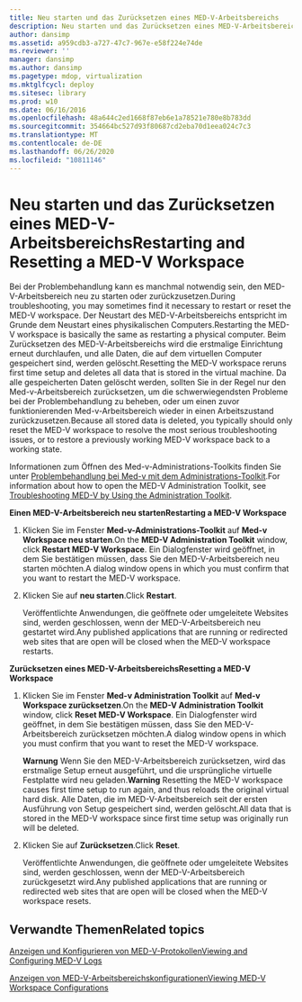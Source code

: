 ```yaml
---
title: Neu starten und das Zurücksetzen eines MED-V-Arbeitsbereichs
description: Neu starten und das Zurücksetzen eines MED-V-Arbeitsbereichs
author: dansimp
ms.assetid: a959cdb3-a727-47c7-967e-e58f224e74de
ms.reviewer: ''
manager: dansimp
ms.author: dansimp
ms.pagetype: mdop, virtualization
ms.mktglfcycl: deploy
ms.sitesec: library
ms.prod: w10
ms.date: 06/16/2016
ms.openlocfilehash: 48a644c2ed1668f87eb6e1a78521e780e8b783dd
ms.sourcegitcommit: 354664bc527d93f80687cd2eba70d1eea024c7c3
ms.translationtype: MT
ms.contentlocale: de-DE
ms.lasthandoff: 06/26/2020
ms.locfileid: "10811146"
---
```

# <span data-ttu-id="d401e-103">Neu starten und das Zurücksetzen eines MED-V-Arbeitsbereichs</span><span class="sxs-lookup"><span data-stu-id="d401e-103">Restarting and Resetting a MED-V Workspace</span></span>


<span data-ttu-id="d401e-104">Bei der Problembehandlung kann es manchmal notwendig sein, den MED-V-Arbeitsbereich neu zu starten oder zurückzusetzen.</span><span class="sxs-lookup"><span data-stu-id="d401e-104">During troubleshooting, you may sometimes find it necessary to restart or reset the MED-V workspace.</span></span> <span data-ttu-id="d401e-105">Der Neustart des MED-V-Arbeitsbereichs entspricht im Grunde dem Neustart eines physikalischen Computers.</span><span class="sxs-lookup"><span data-stu-id="d401e-105">Restarting the MED-V workspace is basically the same as restarting a physical computer.</span></span> <span data-ttu-id="d401e-106">Beim Zurücksetzen des MED-V-Arbeitsbereichs wird die erstmalige Einrichtung erneut durchlaufen, und alle Daten, die auf dem virtuellen Computer gespeichert sind, werden gelöscht.</span><span class="sxs-lookup"><span data-stu-id="d401e-106">Resetting the MED-V workspace reruns first time setup and deletes all data that is stored in the virtual machine.</span></span> <span data-ttu-id="d401e-107">Da alle gespeicherten Daten gelöscht werden, sollten Sie in der Regel nur den Med-v-Arbeitsbereich zurücksetzen, um die schwerwiegendsten Probleme bei der Problembehandlung zu beheben, oder um einen zuvor funktionierenden Med-v-Arbeitsbereich wieder in einen Arbeitszustand zurückzusetzen.</span><span class="sxs-lookup"><span data-stu-id="d401e-107">Because all stored data is deleted, you typically should only reset the MED-V workspace to resolve the most serious troubleshooting issues, or to restore a previously working MED-V workspace back to a working state.</span></span>

<span data-ttu-id="d401e-108">Informationen zum Öffnen des Med-v-Administrations-Toolkits finden Sie unter [Problembehandlung bei Med-v mit dem Administrations-Toolkit](troubleshooting-med-v-by-using-the-administration-toolkit.md).</span><span class="sxs-lookup"><span data-stu-id="d401e-108">For information about how to open the MED-V Administration Toolkit, see [Troubleshooting MED-V by Using the Administration Toolkit](troubleshooting-med-v-by-using-the-administration-toolkit.md).</span></span>

**<span data-ttu-id="d401e-109">Einen MED-V-Arbeitsbereich neu starten</span><span class="sxs-lookup"><span data-stu-id="d401e-109">Restarting a MED-V Workspace</span></span>**

1.  <span data-ttu-id="d401e-110">Klicken Sie im Fenster **Med-v-Administrations-Toolkit** auf **Med-v Workspace neu starten**.</span><span class="sxs-lookup"><span data-stu-id="d401e-110">On the **MED-V Administration Toolkit** window, click **Restart MED-V Workspace**.</span></span> <span data-ttu-id="d401e-111">Ein Dialogfenster wird geöffnet, in dem Sie bestätigen müssen, dass Sie den MED-V-Arbeitsbereich neu starten möchten.</span><span class="sxs-lookup"><span data-stu-id="d401e-111">A dialog window opens in which you must confirm that you want to restart the MED-V workspace.</span></span>

2.  <span data-ttu-id="d401e-112">Klicken Sie auf **neu starten**.</span><span class="sxs-lookup"><span data-stu-id="d401e-112">Click **Restart**.</span></span>

    <span data-ttu-id="d401e-113">Veröffentlichte Anwendungen, die geöffnete oder umgeleitete Websites sind, werden geschlossen, wenn der MED-V-Arbeitsbereich neu gestartet wird.</span><span class="sxs-lookup"><span data-stu-id="d401e-113">Any published applications that are running or redirected web sites that are open will be closed when the MED-V workspace restarts.</span></span>

**<span data-ttu-id="d401e-114">Zurücksetzen eines MED-V-Arbeitsbereichs</span><span class="sxs-lookup"><span data-stu-id="d401e-114">Resetting a MED-V Workspace</span></span>**

1.  <span data-ttu-id="d401e-115">Klicken Sie im Fenster **Med-v Administration Toolkit** auf **Med-v Workspace zurücksetzen**.</span><span class="sxs-lookup"><span data-stu-id="d401e-115">On the **MED-V Administration Toolkit** window, click **Reset MED-V Workspace**.</span></span> <span data-ttu-id="d401e-116">Ein Dialogfenster wird geöffnet, in dem Sie bestätigen müssen, dass Sie den MED-V-Arbeitsbereich zurücksetzen möchten.</span><span class="sxs-lookup"><span data-stu-id="d401e-116">A dialog window opens in which you must confirm that you want to reset the MED-V workspace.</span></span>

    <span data-ttu-id="d401e-117">**Warnung**  Wenn Sie den MED-V-Arbeitsbereich zurücksetzen, wird das erstmalige Setup erneut ausgeführt, und die ursprüngliche virtuelle Festplatte wird neu geladen.</span><span class="sxs-lookup"><span data-stu-id="d401e-117">**Warning** Resetting the MED-V workspace causes first time setup to run again, and thus reloads the original virtual hard disk.</span></span> <span data-ttu-id="d401e-118">Alle Daten, die im MED-V-Arbeitsbereich seit der ersten Ausführung von Setup gespeichert sind, werden gelöscht.</span><span class="sxs-lookup"><span data-stu-id="d401e-118">All data that is stored in the MED-V workspace since first time setup was originally run will be deleted.</span></span>

     

2.  <span data-ttu-id="d401e-119">Klicken Sie auf **Zurücksetzen**.</span><span class="sxs-lookup"><span data-stu-id="d401e-119">Click **Reset**.</span></span>

    <span data-ttu-id="d401e-120">Veröffentlichte Anwendungen, die geöffnete oder umgeleitete Websites sind, werden geschlossen, wenn der MED-V-Arbeitsbereich zurückgesetzt wird.</span><span class="sxs-lookup"><span data-stu-id="d401e-120">Any published applications that are running or redirected web sites that are open will be closed when the MED-V workspace resets.</span></span>

## <span data-ttu-id="d401e-121">Verwandte Themen</span><span class="sxs-lookup"><span data-stu-id="d401e-121">Related topics</span></span>


[<span data-ttu-id="d401e-122">Anzeigen und Konfigurieren von MED-V-Protokollen</span><span class="sxs-lookup"><span data-stu-id="d401e-122">Viewing and Configuring MED-V Logs</span></span>](viewing-and-configuring-med-v-logs.md)

[<span data-ttu-id="d401e-123">Anzeigen von MED-V-Arbeitsbereichskonfigurationen</span><span class="sxs-lookup"><span data-stu-id="d401e-123">Viewing MED-V Workspace Configurations</span></span>](viewing-med-v-workspace-configurations.md)

 

 





